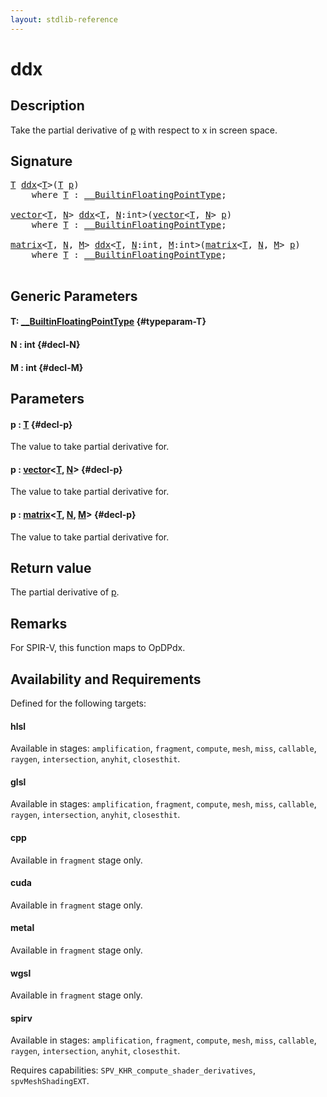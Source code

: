 ```yaml
---
layout: stdlib-reference
---
```


# ddx

## Description

Take the partial derivative of <span class='code'><a href="/stdlib-reference/global-decls/ddx#decl-p" class="code_param">p</a></span> with respect to x in screen space.



## Signature 

<pre>
<a href="/stdlib-reference/global-decls/ddx#typeparam-T" class="code_type">T</a> <a href="/stdlib-reference/global-decls/ddx">ddx</a>&lt;<a href="/stdlib-reference/global-decls/ddx#typeparam-T" class="code_type">T</a>&gt;(<a href="/stdlib-reference/global-decls/ddx#typeparam-T" class="code_type">T</a> <a href="/stdlib-reference/global-decls/ddx#decl-p" class="code_param">p</a>)
    <span class='code_keyword'>where</span> <a href="/stdlib-reference/global-decls/ddx#typeparam-T" class="code_type">T</a> : <a href="/stdlib-reference/interfaces/0_builtinfloatingpointtype-029hm/index" class="code_type">__BuiltinFloatingPointType</a>;

<a href="/stdlib-reference/types/vector/index" class="code_type">vector</a>&lt;<a href="/stdlib-reference/global-decls/ddx#typeparam-T" class="code_type">T</a>, <a href="/stdlib-reference/global-decls/ddx#decl-N" class="code_var">N</a>&gt; <a href="/stdlib-reference/global-decls/ddx">ddx</a>&lt;<a href="/stdlib-reference/global-decls/ddx#typeparam-T" class="code_type">T</a>, <a href="/stdlib-reference/global-decls/ddx#decl-N" class="code_var">N</a>:<span class="code_keyword">int</span>&gt;(<a href="/stdlib-reference/types/vector/index" class="code_type">vector</a>&lt;<a href="/stdlib-reference/global-decls/ddx#typeparam-T" class="code_type">T</a>, <a href="/stdlib-reference/global-decls/ddx#decl-N" class="code_var">N</a>&gt; <a href="/stdlib-reference/global-decls/ddx#decl-p" class="code_param">p</a>)
    <span class='code_keyword'>where</span> <a href="/stdlib-reference/global-decls/ddx#typeparam-T" class="code_type">T</a> : <a href="/stdlib-reference/interfaces/0_builtinfloatingpointtype-029hm/index" class="code_type">__BuiltinFloatingPointType</a>;

<a href="/stdlib-reference/types/matrix/index" class="code_type">matrix</a>&lt;<a href="/stdlib-reference/global-decls/ddx#typeparam-T" class="code_type">T</a>, <a href="/stdlib-reference/global-decls/ddx#decl-N" class="code_var">N</a>, <a href="/stdlib-reference/global-decls/ddx#decl-M" class="code_var">M</a>&gt; <a href="/stdlib-reference/global-decls/ddx">ddx</a>&lt;<a href="/stdlib-reference/global-decls/ddx#typeparam-T" class="code_type">T</a>, <a href="/stdlib-reference/global-decls/ddx#decl-N" class="code_var">N</a>:<span class="code_keyword">int</span>, <a href="/stdlib-reference/global-decls/ddx#decl-M" class="code_var">M</a>:<span class="code_keyword">int</span>&gt;(<a href="/stdlib-reference/types/matrix/index" class="code_type">matrix</a>&lt;<a href="/stdlib-reference/global-decls/ddx#typeparam-T" class="code_type">T</a>, <a href="/stdlib-reference/global-decls/ddx#decl-N" class="code_var">N</a>, <a href="/stdlib-reference/global-decls/ddx#decl-M" class="code_var">M</a>&gt; <a href="/stdlib-reference/global-decls/ddx#decl-p" class="code_param">p</a>)
    <span class='code_keyword'>where</span> <a href="/stdlib-reference/global-decls/ddx#typeparam-T" class="code_type">T</a> : <a href="/stdlib-reference/interfaces/0_builtinfloatingpointtype-029hm/index" class="code_type">__BuiltinFloatingPointType</a>;

</pre>

## Generic Parameters

#### T: [\_\_BuiltinFloatingPointType](/stdlib-reference/interfaces/0_builtinfloatingpointtype-029hm/index) {#typeparam-T}
#### N  : int {#decl-N}
#### M  : int {#decl-M}

## Parameters

#### p  : [T](/stdlib-reference/global-decls/ddx#typeparam-T) {#decl-p}
The value to take partial derivative for.

#### p  : [vector](/stdlib-reference/types/vector/index)\<[T](/stdlib-reference/types/vector/index#typeparam-T), [N](/stdlib-reference/types/vector/index#decl-N)\> {#decl-p}
The value to take partial derivative for.

#### p  : [matrix](/stdlib-reference/types/matrix/index)\<[T](/stdlib-reference/types/matrix/t-0), [N](/stdlib-reference/types/matrix/index#decl-N), [M](/stdlib-reference/types/matrix/index#decl-M)\> {#decl-p}
The value to take partial derivative for.


## Return value
The partial derivative of <span class='code'><a href="/stdlib-reference/global-decls/ddx#decl-p" class="code_param">p</a></span>.

## Remarks
For SPIR-V, this function maps to <span class='code'>OpDPdx</span>.


## Availability and Requirements

Defined for the following targets:

#### hlsl
Available in stages: `amplification`, `fragment`, `compute`, `mesh`, `miss`, `callable`, `raygen`, `intersection`, `anyhit`, `closesthit`.

#### glsl
Available in stages: `amplification`, `fragment`, `compute`, `mesh`, `miss`, `callable`, `raygen`, `intersection`, `anyhit`, `closesthit`.

#### cpp
Available in `fragment` stage only.

#### cuda
Available in `fragment` stage only.

#### metal
Available in `fragment` stage only.

#### wgsl
Available in `fragment` stage only.

#### spirv
Available in stages: `amplification`, `fragment`, `compute`, `mesh`, `miss`, `callable`, `raygen`, `intersection`, `anyhit`, `closesthit`.

Requires capabilities: `SPV_KHR_compute_shader_derivatives`, `spvMeshShadingEXT`.


